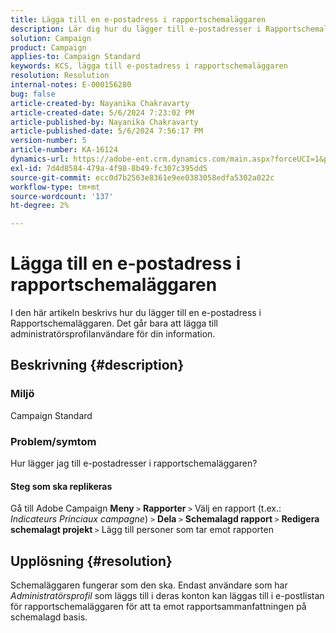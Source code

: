 ```yaml
---
title: Lägga till en e-postadress i rapportschemaläggaren
description: Lär dig hur du lägger till e-postadresser i Rapportschemaläggaren. Det går bara att lägga till administratörsprofilanvändare.
solution: Campaign
product: Campaign
applies-to: Campaign Standard
keywords: KCS, lägga till e-postadress i rapportschemaläggaren
resolution: Resolution
internal-notes: E-000156280
bug: false
article-created-by: Nayanika Chakravarty
article-created-date: 5/6/2024 7:23:02 PM
article-published-by: Nayanika Chakravarty
article-published-date: 5/6/2024 7:56:17 PM
version-number: 5
article-number: KA-16124
dynamics-url: https://adobe-ent.crm.dynamics.com/main.aspx?forceUCI=1&pagetype=entityrecord&etn=knowledgearticle&id=c2c5140b-de0b-ef11-9f8a-6045bd0065b6
exl-id: 7d4d8584-479a-4f98-8b49-fc307c395dd5
source-git-commit: ecc0d7b2563e8361e9ee0383058edfa5302a022c
workflow-type: tm+mt
source-wordcount: '137'
ht-degree: 2%

---
```


# Lägga till en e-postadress i rapportschemaläggaren


I den här artikeln beskrivs hur du lägger till en e-postadress i Rapportschemaläggaren. Det går bara att lägga till administratörsprofilanvändare för din information.

## Beskrivning {#description}


### <b>Miljö </b>

Campaign Standard

### <b>Problem/symtom</b>

Hur lägger jag till e-postadresser i rapportschemaläggaren?

#### Steg som ska replikeras

Gå till Adobe Campaign <b>Meny </b>`>`  <b>Rapporter </b>`>`  Välj en rapport (t.ex.: *Indicateurs Princiaux campagne*) `>`  <b>Dela </b>`>`  <b>Schemalagd rapport </b>`>`  <b>Redigera schemalagt projekt </b>`>`  Lägg till personer som tar emot rapporten


## Upplösning {#resolution}


Schemaläggaren fungerar som den ska. Endast användare som har *Administratörsprofil* som läggs till i deras konton kan läggas till i e-postlistan för rapportschemaläggaren för att ta emot rapportsammanfattningen på schemalagd basis.
